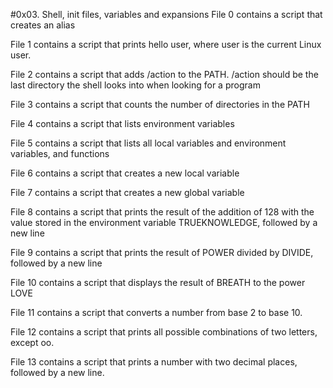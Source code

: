 #0x03. Shell, init files, variables and expansions
File 0 contains a script that creates an alias

File 1 contains a script that prints hello user, where user is the current Linux user.

File 2 contains a script that adds /action to the PATH. /action should be the last directory the shell looks into when looking for a program

File 3 contains a script that counts the number of directories in the PATH

File 4 contains a script that lists environment variables

File 5 contains a script that lists all local variables and environment variables, and functions

File 6 contains a script that creates a new local variable

File 7 contains a script that creates a new global variable

File 8 contains a script that prints the result of the addition of 128 with the value stored in the environment variable TRUEKNOWLEDGE, followed by a new line

File 9 contains a script that prints the result of POWER divided by DIVIDE, followed by a new line

File 10 contains a script that displays the result of BREATH to the power LOVE

File 11 contains a script that converts a number from base 2 to base 10.

File 12 contains a script that prints all possible combinations of two letters, except oo.

File 13 contains a script that prints a number with two decimal places, followed by a new line.
